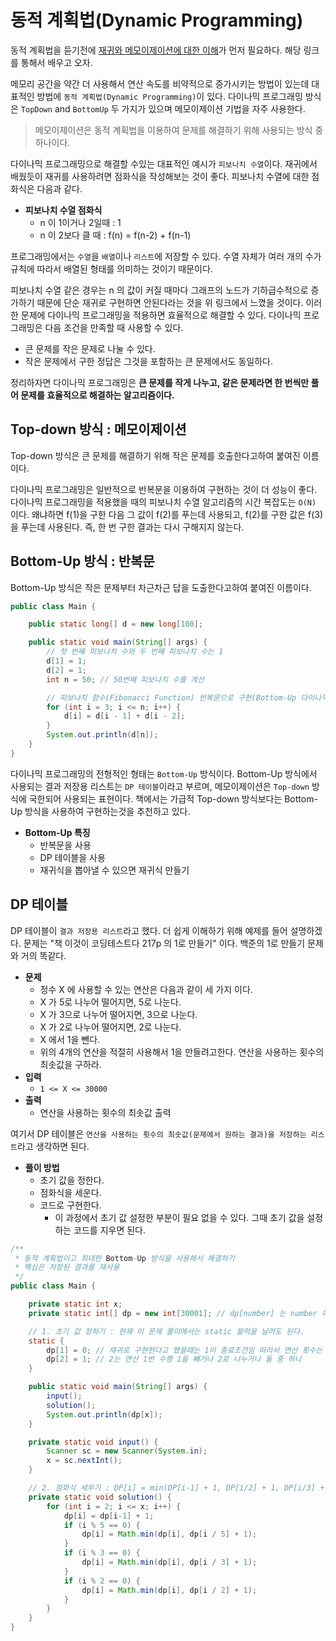 # 동적 계획법(Dynamic Programming)

동적 계획법을 듣기전에 [재귀와 메모이제이션에 대한 이해](https://github.com/BAEKJungHo/algorithms/tree/master/contents/DataStructures/Stack/Recursive#%EB%A9%94%EB%AA%A8%EC%9D%B4%EC%A0%9C%EC%9D%B4%EC%85%98memoization)가 먼저 필요하다. 해당 링크를 통해서 배우고 오자.

메모리 공간을 약간 더 사용해서 연산 속도를 비약적으로 증가시키는 방법이 있는데 대표적인 방법에 `동적 계획법(Dynamic Programming)`이 있다. 다이나믹 프로그래밍 방식은 `TopDown` and `BottomUp` 두 가지가 있으며 메모이제이션 기법을 자주 사용한다.

> 메모이제이션은 동적 계획법을 이용하여 문제를 해결하기 위해 사용되는 방식 중 하나이다.

다이나믹 프로그래밍으로 해결할 수있는 대표적인 예시가 `피보나치 수열`이다. 재귀에서 배웠듯이 재귀를 사용하려면 점화식을 작성해보는 것이 좋다. 피보나치 수열에 대한 점화식은 다음과 같다.

- __피보나치 수열 점화식__
  - n 이 1이거나 2일때 : 1
  - n 이 2보다 클 때 : f(n) = f(n-2) + f(n-1)

프로그래밍에서는 `수열`을 `배열`이나 `리스트`에 저장할 수 있다. 수열 자체가 여러 개의 수가 규칙에 따라서 배열된 형태를 의미하는 것이기 때문이다.

피보나치 수열 같은 경우는 n 의 값이 커질 때마다 그래프의 노드가 기하급수적으로 증가하기 때문에 단순 재귀로 구현하면 안된다라는 것을 위 링크에서 느꼈을 것이다.
이러한 문제에 다이나믹 프로그래밍을 적용하면 효율적으로 해결할 수 있다. 다이나믹 프로그래밍은 다음 조건을 만족할 때 사용할 수 있다.

- 큰 문제를 작은 문제로 나눌 수 있다.
- 작은 문제에서 구한 정답은 그것을 포함하는 큰 문제에서도 동일하다.

정리하자면 다이나믹 프로그래밍은 __큰 문제를 작게 나누고, 같은 문제라면 한 번씩만 풀어 문제를 효율적으로 해결하는 알고리즘이다.__ 

## Top-down 방식 : 메모이제이션

Top-down 방식은 큰 문제를 해결하기 위해 작은 문제를 호출한다고하여 붙여진 이름이다.

다이나믹 프로그래밍은 일반적으로 반복문을 이용하여 구현하는 것이 더 성능이 좋다. 다이나믹 프로그래밍을 적용했을 때의 피보나치 수열 알고리즘의 시간 복잡도는 `O(N)` 이다. 왜냐하면 f(1)을 구한 다음 그 값이 f(2)를 푸는데 사용되고, f(2)를 구한 값은 f(3)을 푸는데 사용된다. 즉, 한 번 구한 결과는 다시 구해지지 않는다.

## Bottom-Up 방식 : 반복문

Bottom-Up 방식은 작은 문제부터 차근차근 답을 도출한다고하여 붙여진 이름이다.

```java
public class Main {

    public static long[] d = new long[100];

    public static void main(String[] args) {
        // 첫 번째 피보나치 수와 두 번째 피보나치 수는 1
        d[1] = 1;
        d[2] = 1;
        int n = 50; // 50번째 피보나치 수를 계산

        // 피보나치 함수(Fibonacci Function) 반복문으로 구현(Bottom-Up 다이나믹 프로그래밍)
        for (int i = 3; i <= n; i++) {
            d[i] = d[i - 1] + d[i - 2];
        }
        System.out.println(d[n]);
    }
}
```

다이나믹 프로그래밍의 전형적인 형태는 `Bottom-Up` 방식이다. Bottom-Up 방식에서 사용되는 결과 저장용 리스트는 `DP 테이블`이라고 부르며, 메모이제이션은 `Top-down` 방식에 국한되어 사용되는 표현이다. 책에서는 가급적 Top-down 방식보다는 Bottom-Up 방식을 사용하여 구현하는것을 추천하고 있다.

- __Bottom-Up 특징__
  - 반복문을 사용
  - DP 테이블을 사용
  - 재귀식을 뽑아낼 수 있으면 재귀식 만들기

## DP 테이블

DP 테이블이 `결과 저장용 리스트`라고 했다. 더 쉽게 이해하기 위해 예제를 들어 설명하겠다. 문제는 "책 이것이 코딩테스트다 217p 의 1로 만들기" 이다. 백준의 1로 만들기 문제와 거의 똑같다.

- __문제__
  - 정수 X 에 사용할 수 있는 연산은 다음과 같이 세 가지 이다.
  - X 가 5로 나누어 떨어지면, 5로 나눈다.
  - X 가 3으로 나누어 떨어지면, 3으로 나눈다.
  - X 가 2로 나누어 떨어지면, 2로 나눈다.
  - X 에서 1을 뺀다.
  - 위의 4개의 연산을 적절히 사용해서 1을 만들려고한다. 연산을 사용하는 횟수의 최솟값을 구하라.
- __입력__
  - `1 <= X <= 30000`
- __출력__
  - 연산을 사용하는 횟수의 최솟값 출력

여기서 DP 테이블은 `연산을 사용하는 횟수의 최솟값(문제에서 원하는 결과)을 저장하는 리스트`라고 생각하면 된다.

- __풀이 방법__
  - 초기 값을 정한다.
  - 점화식을 세운다.
  - 코드로 구현한다.
    - 이 과정에서 초기 값 설정한 부분이 필요 없을 수 있다. 그때 초기 값을 설정하는 코드를 지우면 된다.

```java
/**
 * 동적 계획법이고 최대한 Bottom-Up 방식을 사용해서 해결하기
 * 핵심은 저장된 결과를 재사용
 */
public class Main {

    private static int x;
    private static int[] dp = new int[30001]; // dp[number] 는 number 에 해당하는 숫자가 1이 되기 위해 연산을 사용하는 횟수의 최솟값을 의미한다.

    // 1. 초기 값 정하기 : 현재 이 문제 풀이에서는 static 블럭을 날려도 된다.
    static {
        dp[1] = 0; // 재귀로 구현한다고 했을때는 1이 종료조건임 따라서 연산 횟수는 0번
        dp[2] = 1; // 2는 연산 1번 수행 1을 빼거나 2로 나누거나 둘 중 하나
    }

    public static void main(String[] args) {
        input();
        solution();
        System.out.println(dp[x]);
    }

    private static void input() {
        Scanner sc = new Scanner(System.in);
        x = sc.nextInt();
    }

    // 2. 점화식 세우기 : DP[i] = min(DP[i-1] + 1, DP[i/2] + 1, DP[i/3] + 1 DP[i/5] + 1) (여기의 1은 연산 횟수 증가를 의미)
    private static void solution() {
        for (int i = 2; i <= x; i++) {
            dp[i] = dp[i-1] + 1;
            if (i % 5 == 0) {
                dp[i] = Math.min(dp[i], dp[i / 5] + 1);
            }
            if (i % 3 == 0) {
                dp[i] = Math.min(dp[i], dp[i / 3] + 1);
            }
            if (i % 2 == 0) {
                dp[i] = Math.min(dp[i], dp[i / 2] + 1);
            }
        }
    }
}
```
